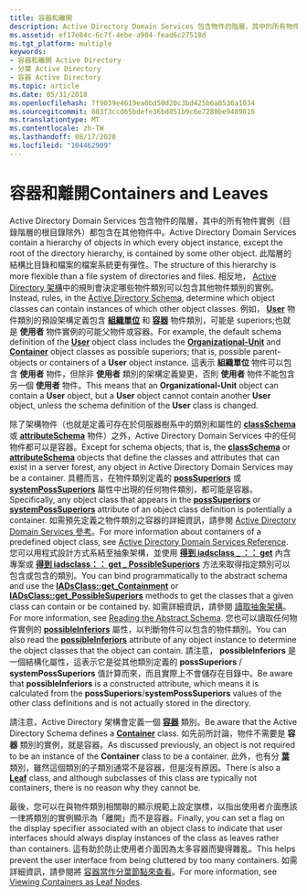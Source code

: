 ```yaml
---
title: 容器和離開
description: Active Directory Domain Services 包含物件的階層，其中的所有物件實例（目錄階層的根目錄除外）都包含在其他物件中。
ms.assetid: ef17e84c-6c7f-4ebe-a904-fead6c27518d
ms.tgt_platform: multiple
keywords:
- 容器和離開 Active Directory
- 分葉 Active Directory
- 容器 Active Directory
ms.topic: article
ms.date: 05/31/2018
ms.openlocfilehash: 7f9039e4619ea0bd50d20c3bd425b6a8536a1034
ms.sourcegitcommit: 803f3ccd65bdefe36bd851b9c6e7280be9489016
ms.translationtype: MT
ms.contentlocale: zh-TW
ms.lasthandoff: 08/17/2020
ms.locfileid: "104462909"
---
```

# <a name="containers-and-leaves"></a><span data-ttu-id="fa815-106">容器和離開</span><span class="sxs-lookup"><span data-stu-id="fa815-106">Containers and Leaves</span></span>

<span data-ttu-id="fa815-107">Active Directory Domain Services 包含物件的階層，其中的所有物件實例（目錄階層的根目錄除外）都包含在其他物件中。</span><span class="sxs-lookup"><span data-stu-id="fa815-107">Active Directory Domain Services contain a hierarchy of objects in which every object instance, except the root of the directory hierarchy, is contained by some other object.</span></span> <span data-ttu-id="fa815-108">此階層的結構比目錄和檔案的檔案系統更有彈性。</span><span class="sxs-lookup"><span data-stu-id="fa815-108">The structure of this hierarchy is more flexible than a file system of directories and files.</span></span> <span data-ttu-id="fa815-109">相反地， [Active Directory 架構](active-directory-schema.md)中的規則會決定哪些物件類別可以包含其他物件類別的實例。</span><span class="sxs-lookup"><span data-stu-id="fa815-109">Instead, rules, in the [Active Directory Schema](active-directory-schema.md), determine which object classes can contain instances of which other object classes.</span></span> <span data-ttu-id="fa815-110">例如， [**User**](/windows/desktop/ADSchema/c-user) 物件類別的預設架構定義包含 [**組織單位**](/windows/desktop/ADSchema/c-organizationalunit) 和 [**容器**](/windows/desktop/ADSchema/c-container) 物件類別，可能是 superiors;也就是 **使用者** 物件實例的可能父物件或容器。</span><span class="sxs-lookup"><span data-stu-id="fa815-110">For example, the default schema definition of the [**User**](/windows/desktop/ADSchema/c-user) object class includes the [**Organizational-Unit**](/windows/desktop/ADSchema/c-organizationalunit) and [**Container**](/windows/desktop/ADSchema/c-container) object classes as possible superiors; that is, possible parent-objects or containers of a **User** object instance.</span></span> <span data-ttu-id="fa815-111">這表示 **組織單位** 物件可以包含 **使用者** 物件，但除非 **使用者** 類別的架構定義變更，否則 **使用者** 物件不能包含另一個 **使用者** 物件。</span><span class="sxs-lookup"><span data-stu-id="fa815-111">This means that an **Organizational-Unit** object can contain a **User** object, but a **User** object cannot contain another **User** object, unless the schema definition of the **User** class is changed.</span></span>

<span data-ttu-id="fa815-112">除了架構物件（也就是定義可存在於伺服器樹系中的類別和屬性的 [**classSchema**](/windows/desktop/ADSchema/c-classschema) 或 [**attributeSchema**](/windows/desktop/ADSchema/c-attributeschema) 物件）之外，Active Directory Domain Services 中的任何物件都可以是容器。</span><span class="sxs-lookup"><span data-stu-id="fa815-112">Except for schema objects, that is, the [**classSchema**](/windows/desktop/ADSchema/c-classschema) or [**attributeSchema**](/windows/desktop/ADSchema/c-attributeschema) objects that define the classes and attributes that can exist in a server forest, any object in Active Directory Domain Services may be a container.</span></span> <span data-ttu-id="fa815-113">具體而言，在物件類別定義的 [**possSuperiors**](/windows/desktop/ADSchema/a-posssuperiors) 或 [**systemPossSuperiors**](/windows/desktop/ADSchema/a-systemposssuperiors) 屬性中出現的任何物件類別，都可能是容器。</span><span class="sxs-lookup"><span data-stu-id="fa815-113">Specifically, any object class that appears in the [**possSuperiors**](/windows/desktop/ADSchema/a-posssuperiors) or [**systemPossSuperiors**](/windows/desktop/ADSchema/a-systemposssuperiors) attribute of an object class definition is potentially a container.</span></span> <span data-ttu-id="fa815-114">如需預先定義之物件類別之容器的詳細資訊，請參閱 [Active Directory Domain Services 參考](active-directory-domain-services-reference.md)。</span><span class="sxs-lookup"><span data-stu-id="fa815-114">For more information about containers of a predefined object class, see [Active Directory Domain Services Reference](active-directory-domain-services-reference.md).</span></span> <span data-ttu-id="fa815-115">您可以用程式設計方式系結至抽象架構，並使用 [**得到 iadsclass \_ ：： get**](/windows/desktop/api/iads/nn-iads-iadsclass) 內含專案或 [**得到 iadsclass：： get \_ PossibleSuperiors**](/windows/desktop/api/iads/nn-iads-iadsclass) 方法來取得指定類別可以包含或包含的類別。</span><span class="sxs-lookup"><span data-stu-id="fa815-115">You can bind programmatically to the abstract schema and use the [**IADsClass::get\_Containment**](/windows/desktop/api/iads/nn-iads-iadsclass) or [**IADsClass::get\_PossibleSuperiors**](/windows/desktop/api/iads/nn-iads-iadsclass) methods to get the classes that a given class can contain or be contained by.</span></span> <span data-ttu-id="fa815-116">如需詳細資訊，請參閱 [讀取抽象架構](reading-the-abstract-schema.md)。</span><span class="sxs-lookup"><span data-stu-id="fa815-116">For more information, see [Reading the Abstract Schema](reading-the-abstract-schema.md).</span></span> <span data-ttu-id="fa815-117">您也可以讀取任何物件實例的 [**possibleInferiors**](/windows/desktop/ADSchema/a-possibleinferiors) 屬性，以判斷物件可以包含的物件類別。</span><span class="sxs-lookup"><span data-stu-id="fa815-117">You can also read the [**possibleInferiors**](/windows/desktop/ADSchema/a-possibleinferiors) attribute of any object instance to determine the object classes that the object can contain.</span></span> <span data-ttu-id="fa815-118">請注意， **possibleInferiors** 是一個結構化屬性，這表示它是從其他類別定義的 **possSuperiors** / **systemPossSuperiors** 值計算而來，而且實際上不會儲存在目錄中。</span><span class="sxs-lookup"><span data-stu-id="fa815-118">Be aware that **possibleInferiors** is a constructed attribute, which means it is calculated from the **possSuperiors**/**systemPossSuperiors** values of the other class definitions and is not actually stored in the directory.</span></span>

<span data-ttu-id="fa815-119">請注意，Active Directory 架構會定義一個 [**容器**](/windows/desktop/ADSchema/c-container) 類別。</span><span class="sxs-lookup"><span data-stu-id="fa815-119">Be aware that the Active Directory Schema defines a [**Container**](/windows/desktop/ADSchema/c-container) class.</span></span> <span data-ttu-id="fa815-120">如先前所討論，物件不需要是 **容器** 類別的實例，就是容器。</span><span class="sxs-lookup"><span data-stu-id="fa815-120">As discussed previously, an object is not required to be an instance of the **Container** class to be a container.</span></span> <span data-ttu-id="fa815-121">此外，也有分 [**葉**](/windows/desktop/ADSchema/c-leaf) 類別，雖然這個類別的子類別通常不是容器，但是沒有原因。</span><span class="sxs-lookup"><span data-stu-id="fa815-121">There is also a [**Leaf**](/windows/desktop/ADSchema/c-leaf) class, and although subclasses of this class are typically not containers, there is no reason why they cannot be.</span></span>

<span data-ttu-id="fa815-122">最後，您可以在與物件類別相關聯的顯示規範上設定旗標，以指出使用者介面應該一律將類別的實例顯示為「離開」而不是容器。</span><span class="sxs-lookup"><span data-stu-id="fa815-122">Finally, you can set a flag on the display specifier associated with an object class to indicate that user interfaces should always display instances of the class as leaves rather than containers.</span></span> <span data-ttu-id="fa815-123">這有助於防止使用者介面因為太多容器而變得雜亂。</span><span class="sxs-lookup"><span data-stu-id="fa815-123">This helps prevent the user interface from being cluttered by too many containers.</span></span> <span data-ttu-id="fa815-124">如需詳細資訊，請參閱將 [容器當作分葉節點來查看](viewing-containers-as-leaf-nodes.md)。</span><span class="sxs-lookup"><span data-stu-id="fa815-124">For more information, see [Viewing Containers as Leaf Nodes](viewing-containers-as-leaf-nodes.md).</span></span>

 

 